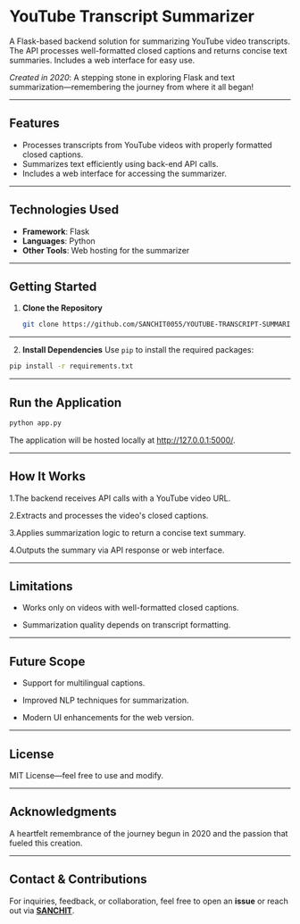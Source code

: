 
# YouTube Transcript Summarizer  

A Flask-based backend solution for summarizing YouTube video transcripts. The API processes well-formatted closed captions and returns concise text summaries. Includes a web interface for easy use.  

*Created in 2020*: A stepping stone in exploring Flask and text summarization—remembering the journey from where it all began! 

---

## Features  
- Processes transcripts from YouTube videos with properly formatted closed captions.  
- Summarizes text efficiently using back-end API calls.  
- Includes a web interface for accessing the summarizer.

   
---

## Technologies Used  
- **Framework**: Flask  
- **Languages**: Python  
- **Other Tools**: Web hosting for the summarizer  

---

## Getting Started  
1. **Clone the Repository**  
   ```bash
   git clone https://github.com/SANCHIT0055/YOUTUBE-TRANSCRIPT-SUMMARIZER

---


2.  **Install Dependencies**
Use `pip` to install the required packages:
```bash
pip install -r requirements.txt
```
---

## Run the Application
```bash
python app.py
```
The application will be hosted locally at http://127.0.0.1:5000/.

---


## How It Works
1.The backend receives API calls with a YouTube video URL.

2.Extracts and processes the video's closed captions.

3.Applies summarization logic to return a concise text summary.

4.Outputs the summary via API response or web interface.

---

## Limitations
- Works only on videos with well-formatted closed captions.

 - Summarization quality depends on transcript formatting.

---

## Future Scope
- Support for multilingual captions.

- Improved NLP techniques for summarization.

- Modern UI enhancements for the web version.
  
---

## License
MIT License—feel free to use and modify.

---

## Acknowledgments
A heartfelt remembrance of the journey begun in 2020 and the passion that fueled this creation.

---

## **Contact & Contributions**  
For inquiries, feedback, or collaboration, feel free to open an **issue** or reach out via [**SANCHIT**](mailto:sharmasanchit31@gmail.com).


